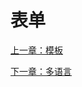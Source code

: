 # 表单
[上一章：模板](https://github.com/gigantic2/The-Symfony-Framework-Best-Practices/blob/master/06.%E6%A8%A1%E6%9D%BF.md)

[下一章：多语言](https://github.com/gigantic2/The-Symfony-Framework-Best-Practices/blob/master/08.%E5%A4%9A%E8%AF%AD%E8%A8%80.md)